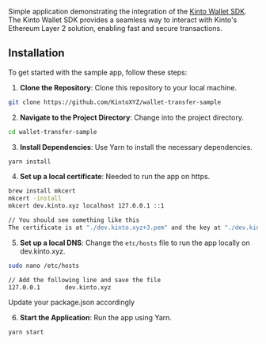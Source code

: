 
Simple application demonstrating the integration of the [Kinto Wallet SDK](https://www.npmjs.com/package/kinto-web-sdk). The Kinto Wallet SDK provides a seamless way to interact with Kinto's Ethereum Layer 2 solution, enabling fast and secure transactions.


## Installation

To get started with the sample app, follow these steps:

1. **Clone the Repository**: Clone this repository to your local machine.

```bash
git clone https://github.com/KintoXYZ/wallet-transfer-sample
```

2. **Navigate to the Project Directory**: Change into the project directory.

```bash
cd wallet-transfer-sample
```

3. **Install Dependencies**: Use Yarn to install the necessary dependencies.

```bash
yarn install
```

4. **Set up a local certificate**: Needed to run the app on https.

```bash
brew install mkcert
mkcert -install
mkcert dev.kinto.xyz localhost 127.0.0.1 ::1

// You should see something like this
The certificate is at "./dev.kinto.xyz+3.pem" and the key at "./dev.kinto.xyz+3-key.pem" ✅
```

5. **Set up a local DNS**: Change the `etc/hosts` file to run the app locally on dev.kinto.xyz.

```bash
sudo nano /etc/hosts

// Add the following line and save the file
127.0.0.1       dev.kinto.xyz
```

Update your package.json accordingly

6. **Start the Application**: Run the app using Yarn.

```bash
yarn start
```

